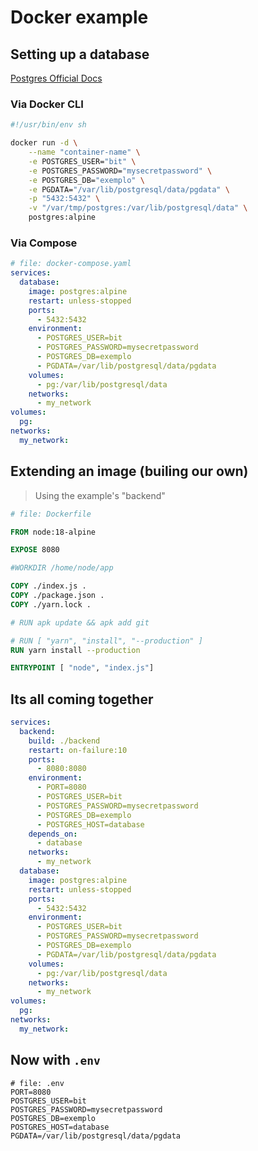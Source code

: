 # Docker example

## Setting up a database

[Postgres Official Docs](https://hub.docker.com/_/postgres)

### Via Docker CLI

```bash
#!/usr/bin/env sh

docker run -d \
    --name "container-name" \
    -e POSTGRES_USER="bit" \
    -e POSTGRES_PASSWORD="mysecretpassword" \
    -e POSTGRES_DB="exemplo" \
    -e PGDATA="/var/lib/postgresql/data/pgdata" \
    -p "5432:5432" \
    -v "/var/tmp/postgres:/var/lib/postgresql/data" \
    postgres:alpine
```

### Via Compose

```yaml
# file: docker-compose.yaml
services:
  database:
    image: postgres:alpine
    restart: unless-stopped
    ports:
      - 5432:5432
    environment:
      - POSTGRES_USER=bit
      - POSTGRES_PASSWORD=mysecretpassword
      - POSTGRES_DB=exemplo
      - PGDATA=/var/lib/postgresql/data/pgdata
    volumes:
      - pg:/var/lib/postgresql/data
    networks:
      - my_network
volumes:
  pg:
networks:
  my_network:
```

## Extending an image (builing our own)

> Using the example's "backend"

```dockerfile
# file: Dockerfile

FROM node:18-alpine

EXPOSE 8080

#WORKDIR /home/node/app

COPY ./index.js .
COPY ./package.json .
COPY ./yarn.lock .

# RUN apk update && apk add git

# RUN [ "yarn", "install", "--production" ]
RUN yarn install --production

ENTRYPOINT [ "node", "index.js"]
```

## Its all coming together

```yaml
services:
  backend:
    build: ./backend
    restart: on-failure:10
    ports:
      - 8080:8080
    environment:
      - PORT=8080
      - POSTGRES_USER=bit
      - POSTGRES_PASSWORD=mysecretpassword
      - POSTGRES_DB=exemplo
      - POSTGRES_HOST=database
    depends_on:
      - database
    networks:
      - my_network
  database:
    image: postgres:alpine
    restart: unless-stopped
    ports:
      - 5432:5432
    environment:
      - POSTGRES_USER=bit
      - POSTGRES_PASSWORD=mysecretpassword
      - POSTGRES_DB=exemplo
      - PGDATA=/var/lib/postgresql/data/pgdata
    volumes:
      - pg:/var/lib/postgresql/data
    networks:
      - my_network
volumes:
  pg:
networks:
  my_network:
```

## Now with `.env`

```shell
# file: .env
PORT=8080
POSTGRES_USER=bit
POSTGRES_PASSWORD=mysecretpassword
POSTGRES_DB=exemplo
POSTGRES_HOST=database
PGDATA=/var/lib/postgresql/data/pgdata
```
